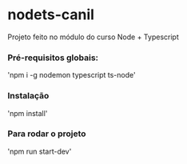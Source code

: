 # nodets-canil
Projeto feito no módulo do curso Node + Typescript

### Pré-requisitos globais:
'npm i -g nodemon typescript ts-node'

### Instalação
'npm install'

### Para rodar o projeto
'npm run start-dev'